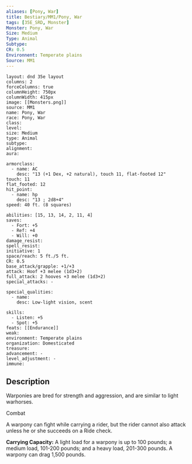```yaml
---
aliases: [Pony, War]
title: Bestiary/MM1/Pony, War
tags: [35E_SRD, Monster]
Monster: Pony, War
Size: Medium
Type: Animal
Subtype: 
CR: 0.5
Environnent: Temperate plains
Source: MM1
---
```


```statblock
layout: dnd 35e layout
columns: 2
forceColumns: true
columnHeight: 750px
columnWidth: 415px
image: [[Monsters.png]]
source: MM1
name: Pony, War
race: Pony, War
class: 
level: 
size: Medium
type: Animal
subtype: 
alignment: 
aura: 

armorclass:
  - name: AC
    desc: "13 (+1 Dex, +2 natural), touch 11, flat-footed 12"
touch: 11
flat_footed: 12
hit_point:
  - name: hp
    desc: "13 ; 2d8+4"
speed: 40 ft. (8 squares)

abilities: [15, 13, 14, 2, 11, 4]
saves:
  - Fort: +5
  - Ref: +4
  - Will: +0
damage_resist: 
spell_resist: 
initiative: 1
space/reach: 5 ft./5 ft.
CR: 0.5
base_attack/grapple: +1/+3
attack: Hoof +3 melee (1d3+2)
full_attack: 2 hooves +3 melee (1d3+2)
special_attacks: -

special_qualities:
  - name: 
    desc: Low-light vision, scent

skills:
  - Listen: +5
  - Spot: +5
feats: [[Endurance]]
weak: 
environment: Temperate plains
organization: Domesticated
treasure: 
advancement: -
level_adjustment: -
immune: 
```

## Description

<p>Warponies are bred for strength and aggression, and are similar to light warhorses.</p>
<p>Combat</p>
<p>A warpony can fight while carrying a rider, but the rider cannot also attack unless he or she succeeds on a Ride check.</p>
<p>
            <b>Carrying Capacity:</b> A light load for a warpony is up to 100 pounds; a medium load, 101-200 pounds; and a heavy load, 201-300 pounds. A warpony can drag 1,500 pounds.</p>